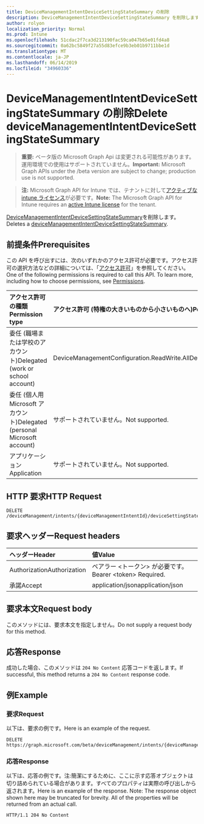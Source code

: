 ```yaml
---
title: DeviceManagementIntentDeviceSettingStateSummary の削除
description: DeviceManagementIntentDeviceSettingStateSummary を削除します。
author: rolyon
localization_priority: Normal
ms.prod: Intune
ms.openlocfilehash: 51cdac2f7ca3d213190fac59ca047b65e01fd4a8
ms.sourcegitcommit: 0a62bc5849f27a55d83efce9b3eb01b9711bbe1d
ms.translationtype: MT
ms.contentlocale: ja-JP
ms.lasthandoff: 06/14/2019
ms.locfileid: "34960336"
---
```

# <a name="delete-devicemanagementintentdevicesettingstatesummary"></a><span data-ttu-id="da2fb-103">DeviceManagementIntentDeviceSettingStateSummary の削除</span><span class="sxs-lookup"><span data-stu-id="da2fb-103">Delete deviceManagementIntentDeviceSettingStateSummary</span></span>

> <span data-ttu-id="da2fb-104">**重要:** ベータ版の Microsoft Graph Api は変更される可能性があります。運用環境での使用はサポートされていません。</span><span class="sxs-lookup"><span data-stu-id="da2fb-104">**Important:** Microsoft Graph APIs under the /beta version are subject to change; production use is not supported.</span></span>

> <span data-ttu-id="da2fb-105">**注:** Microsoft Graph API for Intune では、テナントに対して[アクティブな intune ライセンス](https://go.microsoft.com/fwlink/?linkid=839381)が必要です。</span><span class="sxs-lookup"><span data-stu-id="da2fb-105">**Note:** The Microsoft Graph API for Intune requires an [active Intune license](https://go.microsoft.com/fwlink/?linkid=839381) for the tenant.</span></span>

<span data-ttu-id="da2fb-106">[DeviceManagementIntentDeviceSettingStateSummary](../resources/intune-deviceintent-devicemanagementintentdevicesettingstatesummary.md)を削除します。</span><span class="sxs-lookup"><span data-stu-id="da2fb-106">Deletes a [deviceManagementIntentDeviceSettingStateSummary](../resources/intune-deviceintent-devicemanagementintentdevicesettingstatesummary.md).</span></span>

## <a name="prerequisites"></a><span data-ttu-id="da2fb-107">前提条件</span><span class="sxs-lookup"><span data-stu-id="da2fb-107">Prerequisites</span></span>
<span data-ttu-id="da2fb-p101">この API を呼び出すには、次のいずれかのアクセス許可が必要です。アクセス許可の選択方法などの詳細については、「[アクセス許可](/graph/permissions-reference)」を参照してください。</span><span class="sxs-lookup"><span data-stu-id="da2fb-p101">One of the following permissions is required to call this API. To learn more, including how to choose permissions, see [Permissions](/graph/permissions-reference).</span></span>

|<span data-ttu-id="da2fb-110">アクセス許可の種類</span><span class="sxs-lookup"><span data-stu-id="da2fb-110">Permission type</span></span>|<span data-ttu-id="da2fb-111">アクセス許可 (特権の大きいものから小さいものへ)</span><span class="sxs-lookup"><span data-stu-id="da2fb-111">Permissions (from most to least privileged)</span></span>|
|:---|:---|
|<span data-ttu-id="da2fb-112">委任 (職場または学校のアカウント)</span><span class="sxs-lookup"><span data-stu-id="da2fb-112">Delegated (work or school account)</span></span>|<span data-ttu-id="da2fb-113">DeviceManagementConfiguration.ReadWrite.All</span><span class="sxs-lookup"><span data-stu-id="da2fb-113">DeviceManagementConfiguration.ReadWrite.All</span></span>|
|<span data-ttu-id="da2fb-114">委任 (個人用 Microsoft アカウント)</span><span class="sxs-lookup"><span data-stu-id="da2fb-114">Delegated (personal Microsoft account)</span></span>|<span data-ttu-id="da2fb-115">サポートされていません。</span><span class="sxs-lookup"><span data-stu-id="da2fb-115">Not supported.</span></span>|
|<span data-ttu-id="da2fb-116">アプリケーション</span><span class="sxs-lookup"><span data-stu-id="da2fb-116">Application</span></span>|<span data-ttu-id="da2fb-117">サポートされていません。</span><span class="sxs-lookup"><span data-stu-id="da2fb-117">Not supported.</span></span>|

## <a name="http-request"></a><span data-ttu-id="da2fb-118">HTTP 要求</span><span class="sxs-lookup"><span data-stu-id="da2fb-118">HTTP Request</span></span>
<!-- {
  "blockType": "ignored"
}
-->
``` http
DELETE /deviceManagement/intents/{deviceManagementIntentId}/deviceSettingStateSummaries/{deviceManagementIntentDeviceSettingStateSummaryId}
```

## <a name="request-headers"></a><span data-ttu-id="da2fb-119">要求ヘッダー</span><span class="sxs-lookup"><span data-stu-id="da2fb-119">Request headers</span></span>
|<span data-ttu-id="da2fb-120">ヘッダー</span><span class="sxs-lookup"><span data-stu-id="da2fb-120">Header</span></span>|<span data-ttu-id="da2fb-121">値</span><span class="sxs-lookup"><span data-stu-id="da2fb-121">Value</span></span>|
|:---|:---|
|<span data-ttu-id="da2fb-122">Authorization</span><span class="sxs-lookup"><span data-stu-id="da2fb-122">Authorization</span></span>|<span data-ttu-id="da2fb-123">ベアラー &lt;トークン&gt; が必要です。</span><span class="sxs-lookup"><span data-stu-id="da2fb-123">Bearer &lt;token&gt; Required.</span></span>|
|<span data-ttu-id="da2fb-124">承諾</span><span class="sxs-lookup"><span data-stu-id="da2fb-124">Accept</span></span>|<span data-ttu-id="da2fb-125">application/json</span><span class="sxs-lookup"><span data-stu-id="da2fb-125">application/json</span></span>|

## <a name="request-body"></a><span data-ttu-id="da2fb-126">要求本文</span><span class="sxs-lookup"><span data-stu-id="da2fb-126">Request body</span></span>
<span data-ttu-id="da2fb-127">このメソッドには、要求本文を指定しません。</span><span class="sxs-lookup"><span data-stu-id="da2fb-127">Do not supply a request body for this method.</span></span>

## <a name="response"></a><span data-ttu-id="da2fb-128">応答</span><span class="sxs-lookup"><span data-stu-id="da2fb-128">Response</span></span>
<span data-ttu-id="da2fb-129">成功した場合、このメソッドは `204 No Content` 応答コードを返します。</span><span class="sxs-lookup"><span data-stu-id="da2fb-129">If successful, this method returns a `204 No Content` response code.</span></span>

## <a name="example"></a><span data-ttu-id="da2fb-130">例</span><span class="sxs-lookup"><span data-stu-id="da2fb-130">Example</span></span>

### <a name="request"></a><span data-ttu-id="da2fb-131">要求</span><span class="sxs-lookup"><span data-stu-id="da2fb-131">Request</span></span>
<span data-ttu-id="da2fb-132">以下は、要求の例です。</span><span class="sxs-lookup"><span data-stu-id="da2fb-132">Here is an example of the request.</span></span>
``` http
DELETE https://graph.microsoft.com/beta/deviceManagement/intents/{deviceManagementIntentId}/deviceSettingStateSummaries/{deviceManagementIntentDeviceSettingStateSummaryId}
```

### <a name="response"></a><span data-ttu-id="da2fb-133">応答</span><span class="sxs-lookup"><span data-stu-id="da2fb-133">Response</span></span>
<span data-ttu-id="da2fb-p102">以下は、応答の例です。注:簡潔にするために、ここに示す応答オブジェクトは切り詰められている場合があります。すべてのプロパティは実際の呼び出しから返されます。</span><span class="sxs-lookup"><span data-stu-id="da2fb-p102">Here is an example of the response. Note: The response object shown here may be truncated for brevity. All of the properties will be returned from an actual call.</span></span>
``` http
HTTP/1.1 204 No Content
```





